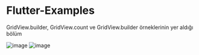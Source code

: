 # Flutter-Examples
GridView.builder, GridView.count ve GridView.builder örneklerinin yer aldığı bölüm
 
![image](https://user-images.githubusercontent.com/49613812/179291273-e6cb6c78-7306-4ecc-99ff-55f3661025c8.png)
![image](https://user-images.githubusercontent.com/49613812/179511070-3eec1009-6291-42db-aad1-8191cbc16d73.png)

